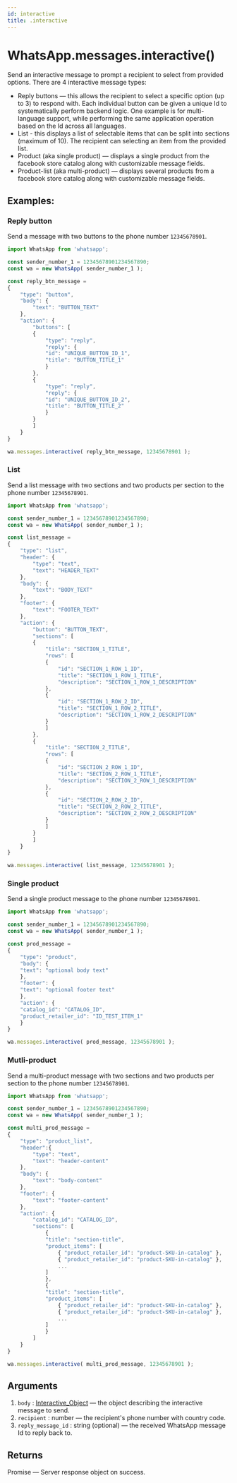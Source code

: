 ```yaml
---
id: interactive
title: .interactive
---
```


# WhatsApp.messages.interactive()
Send an interactive message to prompt a recipient to select from provided options. There are 4 interactive message types:
- Reply buttons — this allows the recipient to select a specific option (up to 3) to respond with. Each individual button can be given a unique Id to systematically perform backend logic. One example is for multi-language support, while performing the same application operation based on the Id across all languages.
- List - this displays a list of selectable items that can be split into sections (maximum of 10). The recipient can selecting an item from the provided list.
- Product (aka single product) — displays a single product from the facebook store catalog along with customizable message fields.
- Product-list (aka multi-product) — displays several products from a facebook store catalog along with customizable message fields.

## Examples:

### Reply button
Send a message with two buttons to the phone number `12345678901`.
```js
import WhatsApp from 'whatsapp';

const sender_number_1 = 12345678901234567890;
const wa = new WhatsApp( sender_number_1 );

const reply_btn_message =
{
    "type": "button",
    "body": {
        "text": "BUTTON_TEXT"
    },
    "action": {
        "buttons": [
        {
            "type": "reply",
            "reply": {
            "id": "UNIQUE_BUTTON_ID_1",
            "title": "BUTTON_TITLE_1"
            }
        },
        {
            "type": "reply",
            "reply": {
            "id": "UNIQUE_BUTTON_ID_2",
            "title": "BUTTON_TITLE_2"
            }
        }
        ]
    }
}

wa.messages.interactive( reply_btn_message, 12345678901 );
```

### List
Send a list message with two sections and two products per section to the phone number `12345678901`.

```js
import WhatsApp from 'whatsapp';

const sender_number_1 = 12345678901234567890;
const wa = new WhatsApp( sender_number_1 );

const list_message =
{
    "type": "list",
    "header": {
        "type": "text",
        "text": "HEADER_TEXT"
    },
    "body": {
        "text": "BODY_TEXT"
    },
    "footer": {
        "text": "FOOTER_TEXT"
    },
    "action": {
        "button": "BUTTON_TEXT",
        "sections": [
        {
            "title": "SECTION_1_TITLE",
            "rows": [
            {
                "id": "SECTION_1_ROW_1_ID",
                "title": "SECTION_1_ROW_1_TITLE",
                "description": "SECTION_1_ROW_1_DESCRIPTION"
            },
            {
                "id": "SECTION_1_ROW_2_ID",
                "title": "SECTION_1_ROW_2_TITLE",
                "description": "SECTION_1_ROW_2_DESCRIPTION"
            }
            ]
        },
        {
            "title": "SECTION_2_TITLE",
            "rows": [
            {
                "id": "SECTION_2_ROW_1_ID",
                "title": "SECTION_2_ROW_1_TITLE",
                "description": "SECTION_2_ROW_1_DESCRIPTION"
            },
            {
                "id": "SECTION_2_ROW_2_ID",
                "title": "SECTION_2_ROW_2_TITLE",
                "description": "SECTION_2_ROW_2_DESCRIPTION"
            }
            ]
        }
        ]
    }
}

wa.messages.interactive( list_message, 12345678901 );
```

### Single product
Send a single product message to the phone number `12345678901`.

```js
import WhatsApp from 'whatsapp';

const sender_number_1 = 12345678901234567890;
const wa = new WhatsApp( sender_number_1 );

const prod_message =
{
    "type": "product",
    "body": {
    "text": "optional body text"
    },
    "footer": {
    "text": "optional footer text"
    },
    "action": {
    "catalog_id": "CATALOG_ID",
    "product_retailer_id": "ID_TEST_ITEM_1"
    }
}

wa.messages.interactive( prod_message, 12345678901 );
```


### Mutli-product
Send a multi-product message with two sections and two products per section to the phone number `12345678901`.

```js
import WhatsApp from 'whatsapp';

const sender_number_1 = 12345678901234567890;
const wa = new WhatsApp( sender_number_1 );

const multi_prod_message =
{
    "type": "product_list",
    "header":{
        "type": "text",
        "text": "header-content"
    },
    "body": {
        "text": "body-content"
    },
    "footer": {
        "text": "footer-content"
    },
    "action": {
        "catalog_id": "CATALOG_ID",
        "sections": [
            {
            "title": "section-title",
            "product_items": [
                { "product_retailer_id": "product-SKU-in-catalog" },
                { "product_retailer_id": "product-SKU-in-catalog" },
                ...
            ]
            },
            {
            "title": "section-title",
            "product_items": [
                { "product_retailer_id": "product-SKU-in-catalog" },
                { "product_retailer_id": "product-SKU-in-catalog" },
                ...
            ]
            }
        ]
    }
}

wa.messages.interactive( multi_prod_message, 12345678901 );
```

## Arguments
1. `body` : [Interactive_Object](../types/interactive_object) — the object describing the interactive message to send.
2. `recipient` : number — the recipient's phone number with country code.
3. `reply_message_id` : string (optional) — the received WhatsApp message Id to reply back to.

## Returns
Promise — Server response object on success.

